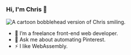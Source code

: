 ### Hi, I'm Chris 👋

![A cartoon bobblehead version of Chris smiling.](https://chrisnewton.dev/apple-touch-icon.png)

- 🔭 I’m a freelance front-end web developer.
- 💬 Ask me about automating Pinterest.
- ⚡ I like WebAssembly.
